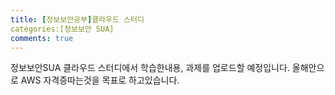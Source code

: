 ```yaml
---
title: [정보보안공부]클라우드 스터디
categories:[정보보안 SUA]
comments: true
---
```


정보보안SUA 클라우드 스터디에서 학습한내용, 과제를 업로드할 예정입니다.
올해안으로 AWS 자격증따는것을 목표로 하고있습니다.

